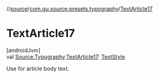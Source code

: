 //[source](../../index.md)/[com.gu.source.presets.typography](index.md)/[TextArticle17](-text-article17.md)

# TextArticle17

[androidJvm]\
val [Source.Typography](../com.gu.source/-source/-typography/index.md).[TextArticle17](-text-article17.md): [TextStyle](https://developer.android.com/reference/kotlin/androidx/compose/ui/text/TextStyle.html)

Use for article body text.
